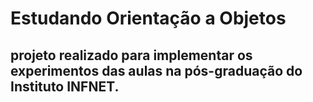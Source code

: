 # Estudando Orientação a Objetos

## projeto realizado para implementar os experimentos das aulas na pós-graduação do Instituto INFNET.


